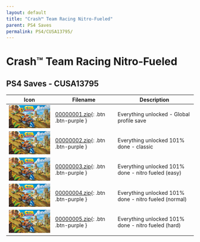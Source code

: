 ```yaml
---
layout: default
title: "Crash™ Team Racing Nitro-Fueled"
parent: PS4 Saves
permalink: PS4/CUSA13795/
---
```

# Crash™ Team Racing Nitro-Fueled

## PS4 Saves - CUSA13795

| Icon | Filename | Description |
|------|----------|-------------|
| ![Crash™ Team Racing Nitro-Fueled](icon0.png) | [00000001.zip](00000001.zip){: .btn .btn-purple } | Everything unlocked - Global profile save |
| ![Crash™ Team Racing Nitro-Fueled](icon0.png) | [00000002.zip](00000002.zip){: .btn .btn-purple } | Everything unlocked 101% done - classic |
| ![Crash™ Team Racing Nitro-Fueled](icon0.png) | [00000003.zip](00000003.zip){: .btn .btn-purple } | Everything unlocked 101% done - nitro fueled (easy) |
| ![Crash™ Team Racing Nitro-Fueled](icon0.png) | [00000004.zip](00000004.zip){: .btn .btn-purple } | Everything unlocked 101% done - nitro fueled (normal) |
| ![Crash™ Team Racing Nitro-Fueled](icon0.png) | [00000005.zip](00000005.zip){: .btn .btn-purple } | Everything unlocked 101% done - nitro fueled (hard) |
